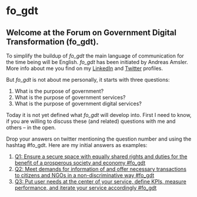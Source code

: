 # fo_gdt

## Welcome at the Forum on Government Digital Transformation (fo_gdt).

To simplify the buildup of *fo_gdt* the main language of communication for the time being will be English. *fo_gdt* has been initiated by Andreas Amsler. More info about me you find on my <a href="https://www.linkedin.com/in/aamsler/">LinkedIn</a> and <a href="https://twitter.com/andreasamsler">Twitter</a> profiles. 

But *fo_gdt* is not about me personally, it starts with three questions: 

1. What is the purpose of government?
2. What is the purpose of government services?
3. What is the purpose of government digital services?

Today it is not yet defined what *fo_gdt* will develop into. First I need to know, if you are willing to discuss these (and related) questions with me and others – in the open. 

Drop your answers on twitter mentioning the question number and using the hashtag #fo_gdt. Here are my initial answers as examples:

1. <a href="https://twitter.com/andreasamsler/status/826572190913015808">Q1: Ensure a secure space with equally shared rights and duties for the benefit of a prosperous society and economy #fo_gdt</a>
2. <a href="https://twitter.com/andreasamsler/status/826574705691918336">Q2: Meet demands for information of and offer necessary transactions to citizens and NGOs in a non-discriminative way #fo_gdt</a>
3. <a href="https://twitter.com/andreasamsler/status/826575655001325568">Q3: Put user needs at the center of your service, define KPIs, measure performance, and iterate your service accordingly #fo_gdt</a>
